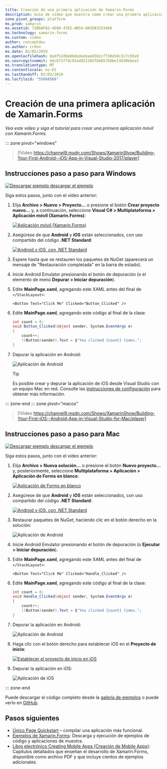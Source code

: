 ```yaml
---
title: Creación de una primera aplicación de Xamarin.Forms
description: Guía de vídeo que muestra cómo crear una primera aplicación de Xamarin.Forms en Visual Studio.
zone_pivot_groups: platform
ms.prod: xamarin
ms.assetid: 72B6AF82-4D98-47E5-AB54-0A35B3253468
ms.technology: xamarin-forms
ms.custom: video
author: conceptdev
ms.author: crdun
ms.date: 02/02/2019
ms.openlocfilehash: 8adf52d8e08dedeebae8362cf730e5dc3c7c93a9
ms.sourcegitcommit: 9dcb7377dc92ad921285fbb857b0be13030bbea3
ms.translationtype: MT
ms.contentlocale: es-ES
ms.lasthandoff: 02/03/2019
ms.locfileid: "55668568"
---
```

# <a name="build-your-first-xamarinforms-app"></a>Creación de una primera aplicación de Xamarin.Forms

_Vea este vídeo y siga el tutorial para crear una primera aplicación móvil con Xamarin.Forms._

::: zone pivot="windows"

> [!Video https://channel9.msdn.com/Shows/XamarinShow/Building-Your-First-Android--iOS-App-in-Visual-Studio-2017/player]

## <a name="step-by-step-instructions-for-windows"></a>Instrucciones paso a paso para Windows

[![Descargar ejemplo](~/media/shared/download.png) descargar el ejemplo](https://developer.xamarin.com/samples/xamarin-forms/GetStarted/FirstApp/)

Siga estos pasos, junto con el vídeo anterior:

1. Elija **Archivo > Nuevo > Proyecto...** o presione el botón **Crear proyecto nuevo...**  y, a continuación, seleccione **Visual C# > Multiplataforma > Aplicación móvil (Xamarin.Forms)**:

    [![Aplicación móvil (Xamarin.Forms)](images/win/01-sml.png)](images/win/01.png#lightbox)

2. Asegúrese de que **Android** y **iOS** están seleccionados, con uso compartido del código **.NET Standard**:

    [![Android y iOS, con .NET Standard](images/win/02-sml.png)](images/win/02.png#lightbox)

3. Espere hasta que se restauren los paquetes de NuGet (aparecerá un mensaje de "Restauración completada" en la barra de estado).

4. Inicie Android Emulator presionando el botón de depuración (o el elemento de menú **Depurar > Iniciar depuración**).

5. Edite **MainPage.xaml**, agregando este XAML antes del final de `</StackLayout>`:

    ```xaml
    <Button Text="Click Me" Clicked="Button_Clicked" />
    ```

6. Edite **MainPage.xaml**, agregando este código al final de la clase:

    ```csharp
    int count = 0;
    void Button_Clicked(object sender, System.EventArgs e)
    {
        count++;
        ((Button)sender).Text = $"You clicked {count} times.";
    }
    ```

7. Depurar la aplicación en Android:

    ![Aplicación de Android](images/win/07-sml.png)

    > [!TIP]
    > Es posible crear y depurar la aplicación de iOS desde Visual Studio con un equipo Mac en red. Consulte las [instrucciones de configuración](~/ios/get-started/installation/windows/index.md) para obtener más información.

::: zone-end
::: zone pivot="macos"

> [!Video https://channel9.msdn.com/Shows/XamarinShow/Building-Your-First-iOS--Android-App-in-Visual-Studio-for-Mac/player]

## <a name="step-by-step-instructions-for-mac"></a>Instrucciones paso a paso para Mac

[![Descargar ejemplo](~/media/shared/download.png) descargar el ejemplo](https://developer.xamarin.com/samples/xamarin-forms/GetStarted/FirstApp/)

Siga estos pasos, junto con el vídeo anterior:

1. Elija **Archivo > Nueva solución...** o presione el botón **Nuevo proyecto...** y, posteriormente, seleccione **Multiplataforma > Aplicación > Aplicación de Forms en blanco**:

    [![Aplicación de Forms en blanco](images/01-sml.png)](images/01.png#lightbox)

2. Asegúrese de que **Android** y **iOS** están seleccionados, con uso compartido del código **.NET Standard**:

    [![Android y iOS, con .NET Standard](images/02-sml.png)](images/02.png#lightbox)

3. Restaurar paquetes de NuGet, haciendo clic en el botón derecho en la solución:

    ![Aplicación de Android](images/03-sml.png)

4. Inicie Android Emulator presionando el botón de depuración (o **Ejecutar > Iniciar depuración**).

5. Edite **MainPage.xaml**, agregando este XAML antes del final de `</StackLayout>`:

    ```xaml
    <Button Text="Click Me" Clicked="Handle_Clicked" />
    ```

6. Edite **MainPage.xaml**, agregando este código al final de la clase:

    ```csharp
    int count = 0;
    void Handle_Clicked(object sender, System.EventArgs e)
    {
        count++;
        ((Button)sender).Text = $"You clicked {count} times.";
    }
    ```

7. Depurar la aplicación en Android:

    ![Aplicación de Android](images/07-sml.png)

8. Haga clic con el botón derecho para establecer iOS en el **Proyecto de inicio**:

    [![Establecer el proyecto de inicio en iOS](images/08-sml.png)](images/08.png#lightbox)

9. Depurar la aplicación en iOS:

    ![Aplicación de iOS](images/09-sml.png)

::: zone-end

Puede descargar el código completo desde la [galería de ejemplos](https://developer.xamarin.com/samples/xamarin-forms/GetStarted/FirstApp/) o puede verlo en [GitHub](https://github.com/xamarin/xamarin-forms-samples/tree/master/GetStarted/FirstApp).

## <a name="next-steps"></a>Pasos siguientes

- [Único Page Quickstart](~/get-started/quickstarts/single-page.md) &ndash; compilar una aplicación más funcional.
- [Ejemplos de Xamarin.Forms](~/xamarin-forms/samples/index.yml): Descarga y ejecución de ejemplos de código y aplicaciones de muestra.
- [Libro electrónico Creating Mobile Apps (Creación de Mobile Apps)](~/xamarin-forms/creating-mobile-apps-xamarin-forms/index.md): Capítulos detallados que enseñan el desarrollo de Xamarin.Forms, disponible como archivo PDF y que incluye cientos de ejemplos adicionales.
